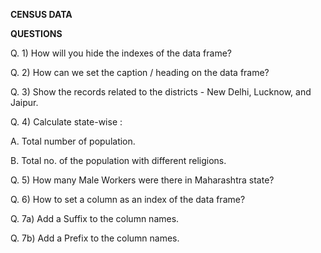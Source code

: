 ﻿**CENSUS DATA**

**QUESTIONS**

Q. 1) How will you hide the indexes of the data frame?

Q. 2) How can we set the caption / heading on the data frame?

Q. 3) Show the records related to the districts - New Delhi, Lucknow, and Jaipur.

Q. 4) Calculate state-wise :

A. Total number of population.

B. Total no. of the population with different religions.

Q. 5) How many Male Workers were there in Maharashtra state?

Q. 6) How to set a column as an index of the data frame?

Q. 7a) Add a Suffix to the column names.

Q. 7b) Add a Prefix to the column names.

